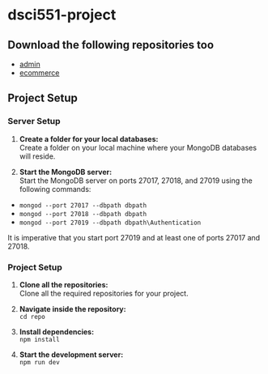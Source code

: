 # dsci551-project

## Download the following repositories too

- [admin](https://github.com/i-supermario/551-admin-dashboard)
- [ecommerce](https://github.com/i-supermario/551-ecommerce)

## Project Setup

### Server Setup
1. **Create a folder for your local databases:**  
   Create a folder on your local machine where your MongoDB databases will reside.

2. **Start the MongoDB server:**  
   Start the MongoDB server on ports 27017, 27018, and 27019 using the following commands:

- `mongod --port 27017 --dbpath dbpath` 
- `mongod --port 27018 --dbpath dbpath`
- `mongod --port 27019 --dbpath dbpath\Authentication`

It is imperative that you start port 27019 and at least one of ports 27017 and 27018.

### Project Setup
1. **Clone all the repositories:**  
Clone all the required repositories for your project.

2. **Navigate inside the repository:**  
`cd repo`

3. **Install dependencies:**  
`npm install`

4. **Start the development server:**  
`npm run dev`
